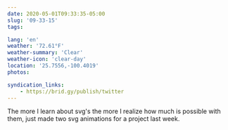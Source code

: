 ```yaml
---
date: 2020-05-01T09:33:35-05:00
slug: '09-33-15'
tags:

lang: 'en'
weather: '72.61°F'
weather-summary: 'Clear'
weather-icon: 'clear-day'
location: '25.7556,-100.4019'
photos:

syndication_links:
    - https://brid.gy/publish/twitter
---
```

The more I learn about svg's the more I realize how much is possible with them, just made two svg animations for a project last week. 